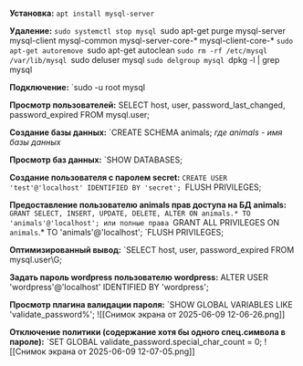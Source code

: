 **Установка:**
`apt install mysql-server`

**Удаление:**
`sudo systemctl stop mysql
`sudo apt-get purge mysql-server mysql-client mysql-common mysql-server-core-* mysql-client-core-*
`sudo apt-get autoremove
`sudo apt-get autoclean
`sudo rm -rf /etc/mysql /var/lib/mysql
`sudo deluser mysql
`sudo delgroup mysql
`dpkg -l | grep mysql

**Подключение:**
`sudo -u root mysql

**Просмотр пользователей:**
SELECT host, user, password_last_changed, password_expired FROM mysql.user;

**Создание базы данных:**
`CREATE SCHEMA animals;
*где animals - имя базы данных*

**Просмотр баз данных:**
`SHOW DATABASES;

**Создание пользователя c паролем secret:**
`CREATE USER 'test'@'localhost' IDENTIFIED BY 'secret';
`FLUSH PRIVILEGES;

**Предоставление пользователю animals прав доступа на БД animals:**
`GRANT SELECT, INSERT, UPDATE, DELETE, ALTER ON animals.* TO 'animals'@'localhost';
                   или полные права
`GRANT ALL PRIVILEGES ON `animals`.* TO 'animals'@'localhost';
`FLUSH PRIVILEGES;

**Оптимизированный вывод:**
`SELECT host, user, password_expired FROM mysql.user\G;

**Задать пароль wordpress пользователю wordpress:**
ALTER USER 'wordpress'@'localhost' IDENTIFIED BY 'wordpress';

**Просмотр плагина валидации пароля:**
`SHOW GLOBAL VARIABLES LIKE 'validate_password%';
![[Снимок экрана от 2025-06-09 12-06-26.png]]

**Отключение политики (содержание хотя бы одного спец.символа в пароле):**
`SET GLOBAL validate_password.special_char_count = 0;
![[Снимок экрана от 2025-06-09 12-07-05.png]]
